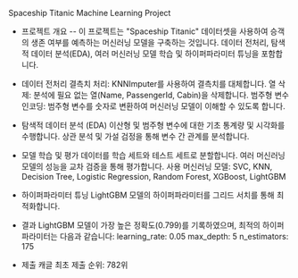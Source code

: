 Spaceship Titanic Machine Learning Project

- 프로젝트 개요
-- 이 프로젝트는 "Spaceship Titanic" 데이터셋을 사용하여 승객의 생존 여부를 예측하는 머신러닝 모델을 구축하는 것입니다. 
데이터 전처리, 탐색적 데이터 분석(EDA), 여러 머신러닝 모델 학습 및 하이퍼파라미터 튜닝을 포함합니다.


- 데이터 전처리
결측치 처리: KNNImputer를 사용하여 결측치를 대체합니다.
열 삭제: 분석에 필요 없는 열(Name, PassengerId, Cabin)을 삭제합니다.
범주형 변수 인코딩: 범주형 변수를 숫자로 변환하여 머신러닝 모델이 이해할 수 있도록 합니다.


- 탐색적 데이터 분석 (EDA)
이산형 및 범주형 변수에 대한 기초 통계량 및 시각화를 수행합니다.
상관 분석 및 가설 검정을 통해 변수 간 관계를 분석합니다.


- 모델 학습 및 평가
데이터를 학습 세트와 테스트 세트로 분할합니다.
여러 머신러닝 모델의 성능을 교차 검증을 통해 평가합니다.
사용 머신러닝 모델: SVC, KNN, Decision Tree, Logistic Regression, Random Forest, XGBoost, LightGBM


- 하이퍼파라미터 튜닝
LightGBM 모델의 하이퍼파라미터를 그리드 서치를 통해 최적화합니다.


- 결과
LightGBM 모델이 가장 높은 정확도(0.799)를 기록하였으며, 최적의 하이퍼파라미터는 다음과 같습니다:
learning_rate: 0.05
max_depth: 5
n_estimators: 175


- 제출
캐글 최초 제출 순위: 782위
